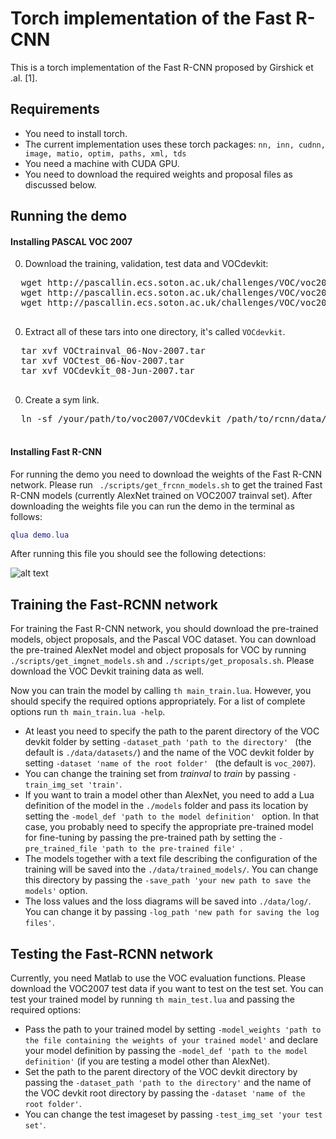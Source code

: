 # Torch implementation of the Fast R-CNN
This is a torch implementation of the Fast R-CNN proposed by Girshick et .al. [1].
## Requirements
* You need to install torch.
* The current implementation uses these torch packages: ```nn, inn, cudnn, image, matio, optim, paths, xml, tds ```
* You need a machine with CUDA GPU.
*  You need to download the required weights and proposal files as discussed below.

## Running the demo
#### Installing PASCAL VOC 2007

0. Download the training, validation, test data and VOCdevkit:

  <pre>
  wget http://pascallin.ecs.soton.ac.uk/challenges/VOC/voc2007/VOCtrainval_06-Nov-2007.tar
  wget http://pascallin.ecs.soton.ac.uk/challenges/VOC/voc2007/VOCtest_06-Nov-2007.tar
  wget http://pascallin.ecs.soton.ac.uk/challenges/VOC/voc2007/VOCdevkit_08-Jun-2007.tar
  </pre>

0. Extract all of these tars into one directory, it's called `VOCdevkit`. 

  <pre>
  tar xvf VOCtrainval_06-Nov-2007.tar
  tar xvf VOCtest_06-Nov-2007.tar
  tar xvf VOCdevkit_08-Jun-2007.tar
  </pre>

0. Create a sym link.
  <pre>
  ln -sf /your/path/to/voc2007/VOCdevkit /path/to/rcnn/data/datasets/voc_2007
  </pre>

#### Installing Fast R-CNN
For running the demo you need to download the weights of the Fast R-CNN network. Please run ``` ./scripts/get_frcnn_models.sh``` to get the trained Fast R-CNN models (currently AlexNet trained on VOC2007 trainval set). After downloading the weights file you can run the demo in the terminal as follows:
```lua
qlua demo.lua
```
After running this file you should see the following detections:

![alt text](data/demo/demo_detections.png "Detections with AlexNet")
## Training the Fast-RCNN network
For training the Fast R-CNN network, you should download the pre-trained models, object proposals, and the Pascal VOC dataset. You can download the pre-trained AlexNet model and object proposals for VOC by running ```./scripts/get_imgnet_models.sh``` and ```./scripts/get_proposals.sh```. Please download the VOC Devkit training data as well.

Now you can train the model by calling ```th main_train.lua```. However, you should specify the required options appropriately. For a list of complete options run ```th main_train.lua -help```. 

* At least you need to specify the path to the parent directory of the VOC devkit folder by setting ```-dataset_path 'path to the directory' ``` (the default is ```./data/datasets/```) and the name of the VOC devkit folder by setting ```-dataset 'name of the root folder' ``` (the default is ```voc_2007```). 
* You can change the training set from *trainval* to *train* by passing ```-train_img_set 'train'```.
* If you want to train a model other than AlexNet, you need to add a Lua definition of the model  in the ```./models``` folder and pass its location by setting the ```-model_def 'path to the model definition' ``` option. In that case, you probably need to specify the appropriate pre-trained model for fine-tuning by passing the  pre-trained path by setting the ```-pre_trained_file 'path to the pre-trained file' ```.
* The models together with a text file describing the configuration of the training will be saved into the ```./data/trained_models/```. You can change this directory by passing the ```-save_path 'your new path to save the models'``` option. 
* The loss values and the loss diagrams will be saved into ```./data/log/```. You can change it by passing ```-log_path 'new path for saving the log files'```.

## Testing the Fast-RCNN network
Currently, you need Matlab to use the VOC evaluation functions. Please download the VOC2007 test data if you want to test on the test set. You can test your trained model by running ```th main_test.lua``` and passing the required options:
* Pass the path to your trained model by setting ```-model_weights 'path to the file containing the weights of your trained model'``` and declare your model definition by passing the ```-model_def 'path to the model definition'``` (if you are testing a model other than AlexNet).
* Set the path to the parent directory of the VOC devkit directory by passing the ```-dataset_path 'path to the directory'``` and the name of the VOC devkit root directory by passing the ```-dataset 'name of the root folder'```.
* You can change the test imageset by passing ```-test_img_set 'your test set'```.
